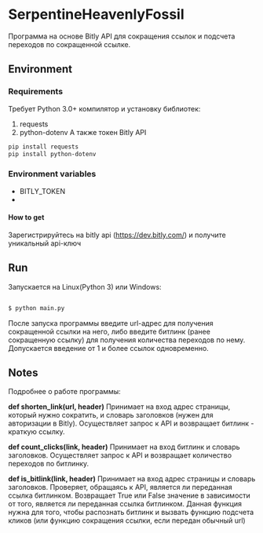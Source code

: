 # SerpentineHeavenlyFossil

Программа на основе Bitly API для сокращения ссылок
 и подсчета переходов по сокращенной ссылке.

## Environment

### Requirements

Требует Python 3.0+ компилятор и установку библиотек:
1) requests
2) python-dotenv
А также токен Bitly API

```bash
pip install requests
pip install python-dotenv
```

### Environment variables

- BITLY_TOKEN
- 
#### How to get

Зарегистрируйтесь на bitly api (https://dev.bitly.com/) и получите уникальный api-ключ


## Run

Запускается на Linux(Python 3) или Windows:

```bash

$ python main.py

```

После запуска программы введите url-адрес для получения сокращенной ссылки на него,
либо введите битлинк (ранее сокращенную ссылку) для получения количества переходов по нему.
Допускается введение от 1 и более ссылок одновременно.

## Notes

Подробнее о работе программы:

**def shorten_link(url, header)**
Принимает на вход адрес страницы, который нужно сократить,
 и словарь заголовков (нужен для авторизации в Bitly).
Осуществляет запрос к API и возвращает битлинк - краткую ссылку.

**def count_clicks(link, header)**
Принимает на вход битлинк и словарь заголовков. 
 Осуществляет запрос к API и возвращает количество переходов по битлинку.
 
**def is_bitlink(link, header)**
Принимает на вход адрес страницы и словарь заголовков. 
Проверяет, обращаясь к API, является ли переданная ссылка битлинком.
Возвращает True или False значение в зависимости от того, 
является ли переданная ссылка битлинком.
Данная функция нужна для того, чтобы распознать битлинк
 и вызвать функцию подсчета кликов
  (или функцию сокращения ссылки, если передан обычный url)


